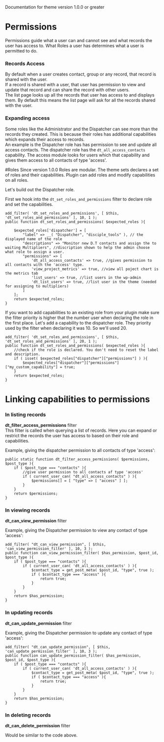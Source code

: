 Documentation for theme version 1.0.0 or greater

# Permissions

Permissions guide what a user can and cannot see and what records the user has access to.
What Roles a user has determines what a user is permitted to do.

### Records Access

By default when a user creates contact, group or any record, that record is shared with the user.  
If a record is shared with a user, that user has permission to view and update that record and can share the record with other users.   
The list page looks up all the records that user has access to and displays them. By default this means the list page will ask for all the records shared with the user.

### Expanding access

Some roles like the Administrator and the Dispatcher can see more than the records they created.
This is because their roles has additional capabilities which expands their access to records.  
An example is the Dispatcher role has has permission to see and update all access contacts. The dispatcher role has the `dt_all_access_contacts` capability.
The access module looks for users which that capability and gives them access to all contacts of type 'access'.


#Roles
Since version 1.0.0 Roles are modular. The theme sets declares a set of roles and their capabilities. Plugin can add roles and modify capabilities on all roles.

Let's build out the Dispatcher role.

First we hook into the `dt_set_roles_and_permissions` filter to declare role and set the capabilities.
```
add_filter( 'dt_set_roles_and_permissions', [ $this, 'dt_set_roles_and_permissions' ], 10, 1 );
public function dt_set_roles_and_permissions( $expected_roles ){
    
    $expected_roles['dispatcher'] = [
        "label" => __( "Dispatcher", "disciple_tools" ), // the displayed name of the role
        "descriptions" => "Monitor new D.T contacts and assign the to waiting Multipliers", //discription shown to help the admin choose what role to assign a user.
        "permissions" => [
            'dt_all_access_contacts' => true, //gives permission to all contacts with the 'access' type.
            'view_project_metrics' => true, //view all poject chart is the metrics tab
            'list_users' => true, //list users in the wp-admin
            'dt_list_users' => true, //list user in the theme (needed for assigning to multipliers)
        ]
    ];
    return $expected_roles;
}
```
If you want to add capabilities to an existing role from your plugin make sure the filter priority is higher that the number user when declaring the role in the first place.
Let's add a capability to the dispatcher role. They priority used by the filter when declaring it was 10. So we'll used 20. 
```
add_filter( 'dt_set_roles_and_permissions', [ $this, 'dt_set_roles_and_permissions' ], 20, 1 );
public function dt_set_roles_and_permissions( $expected_roles ){
    //check if the role is declared. You don't need to reset the label and description.
    if ( isset( $expected_roles["dispatcher"]["permissions"] ) ){
        $expected_roles["dispatcher"]["permissions"]["my_custom_capability"] = true;
    }
    return $expected_roles;
}
```

# Linking capabilities to permissions

### In listing records

**dt_filter_access_permissions** filter  
This filter is called when querying a list of records.
Here you can expand or restrict the records the user has access to based on their role and capabilities.


Example, giving the dispatcher permission to all contacts of type 'access':
```
public static function dt_filter_access_permissions( $permissions, $post_type ){
    if ( $post_type === "contacts" ){
        //give user permission to all contacts af type 'access'
        if ( current_user_can( "dt_all_access_contacts" ) ){
            $permissions[] = [ "type" => [ "access" ] ];
        }
    }
    return $permissions;
}
```

### In viewing records

**dt_can_view_permission** filter

Example, giving the Dispatcher permission to view any contact of type 'access':
```
add_filter( "dt_can_view_permission", [ $this, 'can_view_permission_filter' ], 10, 3 );
public function can_view_permission_filter( $has_permission, $post_id, $post_type ){
    if ( $post_type === "contacts" ){
        if ( current_user_can( 'dt_all_access_contacts' ) ){
            $contact_type = get_post_meta( $post_id, "type", true );
            if ( $contact_type === "access" ){
                return true;
            }
        }
    }
    return $has_permission;
}
```


### In updating records

**dt_can_update_permission** filter

Example, giving the Dispatcher permission to update any contact of type 'access':
```
add_filter( "dt_can_update_permission", [ $this, 'can_update_permission_filter' ], 10, 3 );
public function can_update_permission_filter( $has_permission, $post_id, $post_type ){
    if ( $post_type === "contacts" ){
        if ( current_user_can( 'dt_all_access_contacts' ) ){
            $contact_type = get_post_meta( $post_id, "type", true );
            if ( $contact_type === "access" ){
                return true;
            }
        }
    }
    return $has_permission;
}
```

### In deleting records

**dt_can_delete_permission** filter

Would be similar to the code above.
